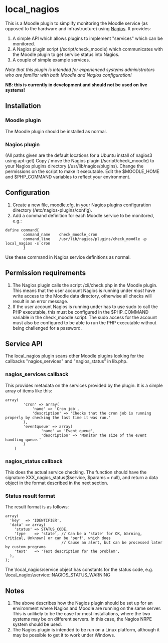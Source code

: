 # local_nagios

This is a Moodle plugin to simplify monitoring the Moodle service (as opposed to the hardware and infrastructure)
using [Nagios](http://www.nagios.org/). It provides:

1. A simple API which allows plugins to implement "services" which can be monitored.
2. A Nagios plugin script (/script/check_moodle) which communicates with the Moodle plugin
   to get service status into Nagios.
3. A couple of simple example services.

*Note that this plugin is intended for experienced systems administrators who are familiar with both Moodle and Nagios configuration!*

**NB: this is currently in development and should not be used on live systems!**

## Installation

### Moodle plugin
The Moodle plugin should be installed as normal.
### Nagios plugin
(All paths given are the default locations for a Ubuntu install of nagios3 using apt-get)
Copy / move the Nagios plugin (/script/check_moodle) to your Nagios plugins directory (/usr/lib/nagios/plugins). Change the permissions on the script to make it executable. Edit the $MOODLE_HOME and $PHP_COMMAND variables to reflect your environment.

## Configuration
1. Create a new file, moodle.cfg, in your Nagios plugins configuration directory (/etc/nagios-plugins/config).
2. Add a command definition for each Moodle service to be monitored, e.g.:

```
define command{
        command_name    check_moodle_cron
        command_line    /usr/lib/nagios/plugins/check_moodle -p local_nagios -s cron
        }
```
Use these command in Nagios service definitions as normal.

## Permission requirements

1. The Nagios plugin calls the script /cli/check.php in the Moodle plugin. This means that the user account Nagios is running under *must* have write access to the Moodle data directory, otherwise all checks will result in an error message.
2. If the user account Nagios is running under has to use sudo to call the PHP executable, this must be configured in the $PHP_COMMAND variable in the check_moodle script. The sudo access for the account must also be configured to be able to run the PHP executable without being challenged for a password.

## Service API

The local_nagios plugin scans other Moodle plugins looking for the callbacks "nagios_services" and "nagios_status" in lib.php.

### nagios_services callback

This provides metadata on the services provided by the plugin. It is a simple array of items like this:

```
array(
        'cron' => array(
            'name' => 'Cron job',
            'description' => 'Checks that the cron job is running properly by checking the last time it was run.'
        ),
        'eventqueue' => array(
                'name' => 'Event queue',
                'description' => 'Monitor the size of the event handling queue.'
        )
    )
```

### nagios_status callback

This does the actual service checking. The function should have the signature XXX_nagios_status($service, $params = null), and return a data object in the format described in the next section.

### Status result format

The result format is as follows:

```
array(
  'key'  => 'IDENTIFIER',
  'data' => array(
    'status' => STATUS_CODE,
    'type    => 'state', // Can be a 'state' for OK, Warning, Critical, Unknown) or can be 'perf', which does
                         // Cause an alert, but can be processed later by custom programs
    'text'   => 'Text description for the problem',
  ),
);
```

The \local_nagios\service object has constants for the status code, e.g. \local_nagios\service::NAGIOS_STATUS_WARNING

## Notes

1. The above describes how the Nagios plugin should be set up for an environment where Nagios and Moodle are running on the same server. This is unlikely to be the case for most installations, where the two systems may be on different servers. In this case, the Nagios NRPE system should be used.
2. The Nagios plugin is intended to be run on a Linux platform, although it may be possible to get it to work under Windows.